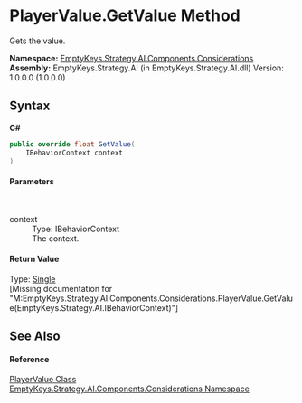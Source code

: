 # PlayerValue.GetValue Method 
 

Gets the value.

**Namespace:**&nbsp;<a href="N_EmptyKeys_Strategy_AI_Components_Considerations">EmptyKeys.Strategy.AI.Components.Considerations</a><br />**Assembly:**&nbsp;EmptyKeys.Strategy.AI (in EmptyKeys.Strategy.AI.dll) Version: 1.0.0.0 (1.0.0.0)

## Syntax

**C#**<br />
``` C#
public override float GetValue(
	IBehaviorContext context
)
```


#### Parameters
&nbsp;<dl><dt>context</dt><dd>Type: IBehaviorContext<br />The context.</dd></dl>

#### Return Value
Type: <a href="http://msdn2.microsoft.com/en-us/library/3www918f" target="_blank">Single</a><br />\[Missing <returns> documentation for "M:EmptyKeys.Strategy.AI.Components.Considerations.PlayerValue.GetValue(EmptyKeys.Strategy.AI.IBehaviorContext)"\]

## See Also


#### Reference
<a href="T_EmptyKeys_Strategy_AI_Components_Considerations_PlayerValue">PlayerValue Class</a><br /><a href="N_EmptyKeys_Strategy_AI_Components_Considerations">EmptyKeys.Strategy.AI.Components.Considerations Namespace</a><br />